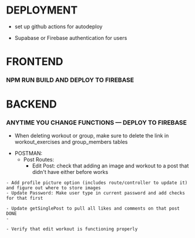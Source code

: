 # DEPLOYMENT
- set up github actions for autodeploy
<!-- - new firebase project name for better looking url? DONE -->
- Supabase or Firebase authentication for users

# FRONTEND
<!-- GENERAL -->
### NPM RUN BUILD AND DEPLOY TO FIREBASE

# BACKEND

<!-- GENERAL -->
### ANYTIME YOU CHANGE FUNCTIONS — DEPLOY TO FIREBASE
- When deleting workout or group, make sure to delete the link in workout_exercises and group_members tables

<!-- TESTING -->
- POSTMAN:
    - Post Routes:
        - Edit Post: check that adding an image and workout to a post that didn't have either before works

<!-- USER -->
    - Add profile picture option (includes route/controller to update it) and figure out where to store images
    - Update Password: Make user type in current password and add checks for that first

<!-- POST -->
    - Update getSinglePost to pull all likes and comments on that post DONE
    -

<!-- WORKOUTS/EXERCISES -->
    - Verify that edit workout is functioning properly